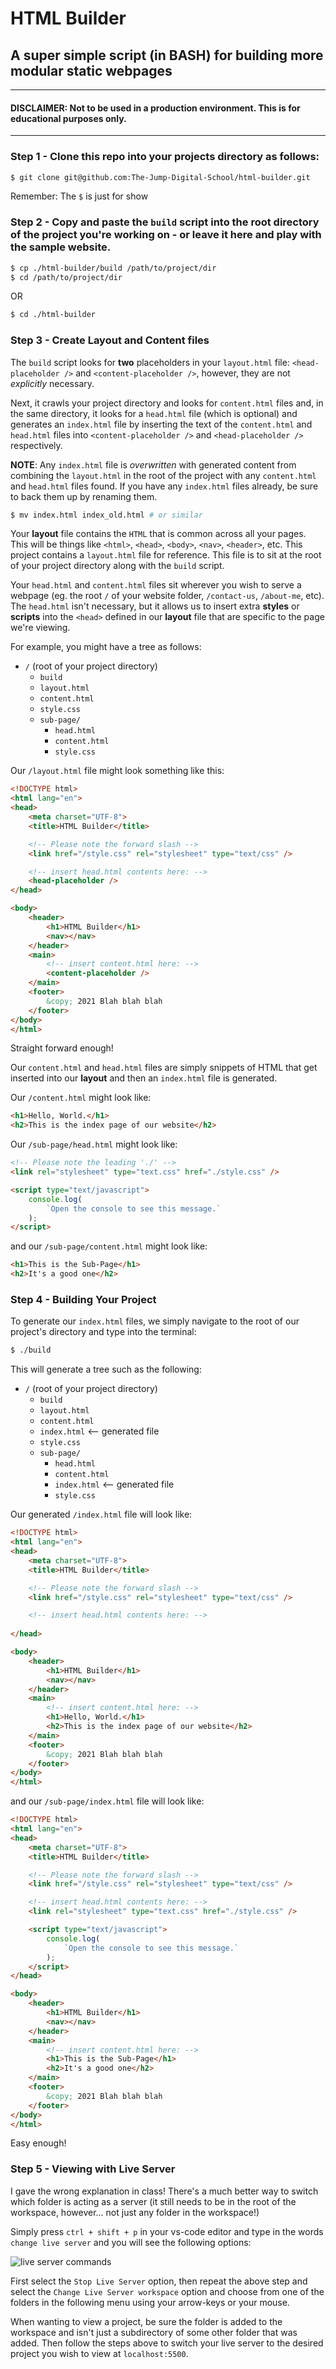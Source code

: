# HTML Builder

## A super simple script (in BASH) for building more modular static webpages

---

#### DISCLAIMER: Not to be used in a production environment. This is for educational purposes only.

---

### Step 1 - Clone this repo into your projects directory as follows:

```bash
$ git clone git@github.com:The-Jump-Digital-School/html-builder.git
```
Remember: The `$` is just for show

### Step 2 - Copy and paste the `build` script into the root directory of the project you're working on - or leave it here and play with the sample website.

```bash
$ cp ./html-builder/build /path/to/project/dir
$ cd /path/to/project/dir
```
OR
```bash
$ cd ./html-builder
```

### Step 3 - Create Layout and Content files

The `build` script looks for __two__ placeholders in your `layout.html` file: `<head-placeholder />` and `<content-placeholder />`, however, they are not _explicitly_ necessary.

Next, it crawls your project directory and looks for `content.html` files and, in the same directory, it looks for a `head.html` file (which is optional) and generates an `index.html` file by inserting the text of the `content.html` and `head.html` files into `<content-placeholder />` and `<head-placeholder />` respectively.

__NOTE__: Any `index.html` file is _overwritten_ with generated content from combining the `layout.html` in the root of the project with any `content.html` and `head.html` files found. If you have any `index.html` files already, be sure to back them up by renaming them.

```bash
$ mv index.html index_old.html # or similar
```

Your __layout__ file contains the `HTML` that is common across all your pages. This will be things like `<html>`, `<head>`, `<body>`, `<nav>`, `<header>`, etc. This project contains a `layout.html` file for reference. This file is to sit at the root of your project directory along with the `build` script.

Your `head.html` and `content.html` files sit wherever you wish to serve a webpage (eg. the root `/` of your website folder, `/contact-us`, `/about-me`, etc). The `head.html` isn't necessary, but it allows us to insert extra __styles__ or __scripts__ into the `<head>` defined in our __layout__ file that are specific to the page we're viewing.

For example, you might have a tree as follows:

- `/` (root of your project directory)
  - `build`
  - `layout.html`
  - `content.html`
  - `style.css`
  - `sub-page/`
    - `head.html`
    - `content.html`
    - `style.css`

Our `/layout.html` file might look something like this:

```html
<!DOCTYPE html>
<html lang="en">
<head>
	<meta charset="UTF-8">
	<title>HTML Builder</title>

	<!-- Please note the forward slash -->
	<link href="/style.css" rel="stylesheet" type="text/css" />

	<!-- insert head.html contents here: -->
	<head-placeholder />
</head>

<body>
	<header>
		<h1>HTML Builder</h1>
		<nav></nav>
	</header>
	<main>
		<!-- insert content.html here: -->
		<content-placeholder />
	</main>
	<footer>
		&copy; 2021 Blah blah blah
	</footer>
</body>
</html>
```
Straight forward enough!

Our `content.html` and `head.html` files are simply snippets of HTML that get inserted into our __layout__ and then an `index.html` file is generated.

Our `/content.html` might look like:

```html
<h1>Hello, World.</h1>
<h2>This is the index page of our website</h2>
```

Our `/sub-page/head.html` might look like:

```html
<!-- Please note the leading './' -->
<link rel="stylesheet" type="text.css" href="./style.css" />

<script type="text/javascript">
	console.log(
		`Open the console to see this message.`
	);
</script>
```

and our `/sub-page/content.html` might look like:

```html
<h1>This is the Sub-Page</h1>
<h2>It's a good one</h2>
```

### Step 4 - Building Your Project

To generate our `index.html` files, we simply navigate to the root of our project's directory and type into the terminal:

```bash
$ ./build
```

This will generate a tree such as the following:

- `/` (root of your project directory)
  - `build`
  - `layout.html`
  - `content.html`
  - `index.html` <-- generated file
  - `style.css`
  - `sub-page/`
    - `head.html`
    - `content.html`
    - `index.html` <-- generated file
    - `style.css`

Our generated `/index.html` file will look like:

```html
<!DOCTYPE html>
<html lang="en">
<head>
	<meta charset="UTF-8">
	<title>HTML Builder</title>

	<!-- Please note the forward slash -->
	<link href="/style.css" rel="stylesheet" type="text/css" />

	<!-- insert head.html contents here: -->
	
</head>

<body>
	<header>
		<h1>HTML Builder</h1>
		<nav></nav>
	</header>
	<main>
		<!-- insert content.html here: -->
		<h1>Hello, World.</h1>
        <h2>This is the index page of our website</h2>
	</main>
	<footer>
		&copy; 2021 Blah blah blah
	</footer>
</body>
</html>
```

and our `/sub-page/index.html` file will look like:

```html
<!DOCTYPE html>
<html lang="en">
<head>
	<meta charset="UTF-8">
	<title>HTML Builder</title>

	<!-- Please note the forward slash -->
	<link href="/style.css" rel="stylesheet" type="text/css" />

	<!-- insert head.html contents here: -->
	<link rel="stylesheet" type="text.css" href="./style.css" />

	<script type="text/javascript">
		console.log(
			`Open the console to see this message.`
		);
	</script>
</head>

<body>
	<header>
		<h1>HTML Builder</h1>
		<nav></nav>
	</header>
	<main>
		<!-- insert content.html here: -->
		<h1>This is the Sub-Page</h1>
        <h2>It's a good one</h2>
	</main>
	<footer>
		&copy; 2021 Blah blah blah
	</footer>
</body>
</html>
```

Easy enough!

### Step 5 - Viewing with Live Server

I gave the wrong explanation in class! There's a much better way to switch which folder
is acting as a server (it still needs to be in the root of the workspace, however... not
just any folder in the workspace!)

Simply press `ctrl + shift + p` in your vs-code editor and type in the words `change live
server` and you will see the following options:

![live server commands](docs/command-palette.png)

First select the `Stop Live Server` option, then repeat the above step and select the
`Change Live Server workspace` option and choose from one of the folders in the following
menu using your arrow-keys or your mouse.

When wanting to view a project, be sure the folder is added to the workspace and isn't
just a subdirectory of some other folder that was added. Then follow the steps above to
switch your live server to the desired project you wish to view at `localhost:5500`.
